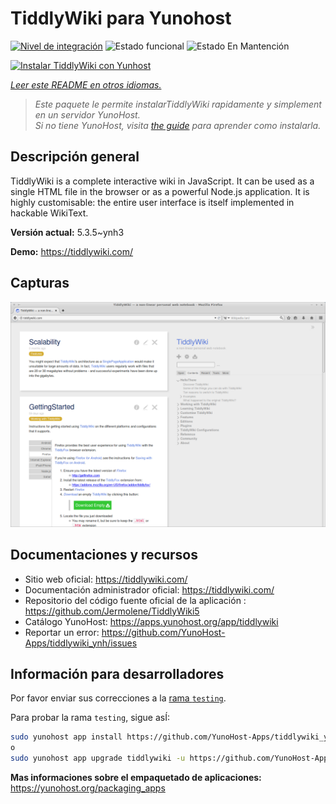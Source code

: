 <!--
Este archivo README esta generado automaticamente<https://github.com/YunoHost/apps/tree/master/tools/readme_generator>
No se debe editar a mano.
-->

# TiddlyWiki para Yunohost

[![Nivel de integración](https://dash.yunohost.org/integration/tiddlywiki.svg)](https://ci-apps.yunohost.org/ci/apps/tiddlywiki/) ![Estado funcional](https://ci-apps.yunohost.org/ci/badges/tiddlywiki.status.svg) ![Estado En Mantención](https://ci-apps.yunohost.org/ci/badges/tiddlywiki.maintain.svg)

[![Instalar TiddlyWiki con Yunhost](https://install-app.yunohost.org/install-with-yunohost.svg)](https://install-app.yunohost.org/?app=tiddlywiki)

*[Leer este README en otros idiomas.](./ALL_README.md)*

> *Este paquete le permite instalarTiddlyWiki rapidamente y simplement en un servidor YunoHost.*  
> *Si no tiene YunoHost, visita [the guide](https://yunohost.org/install) para aprender como instalarla.*

## Descripción general

TiddlyWiki is a complete interactive wiki in JavaScript. It can be used as a single HTML file in the browser or as a powerful Node.js application. It is highly customisable: the entire user interface is itself implemented in hackable WikiText.

**Versión actual:** 5.3.5~ynh3

**Demo:** <https://tiddlywiki.com/>

## Capturas

![Captura de TiddlyWiki](./doc/screenshots/screenshot.png)

## Documentaciones y recursos

- Sitio web oficial: <https://tiddlywiki.com/>
- Documentación administrador oficial: <https://tiddlywiki.com/>
- Repositorio del código fuente oficial de la aplicación : <https://github.com/Jermolene/TiddlyWiki5>
- Catálogo YunoHost: <https://apps.yunohost.org/app/tiddlywiki>
- Reportar un error: <https://github.com/YunoHost-Apps/tiddlywiki_ynh/issues>

## Información para desarrolladores

Por favor enviar sus correcciones a la [rama `testing`](https://github.com/YunoHost-Apps/tiddlywiki_ynh/tree/testing).

Para probar la rama `testing`, sigue asÍ:

```bash
sudo yunohost app install https://github.com/YunoHost-Apps/tiddlywiki_ynh/tree/testing --debug
o
sudo yunohost app upgrade tiddlywiki -u https://github.com/YunoHost-Apps/tiddlywiki_ynh/tree/testing --debug
```

**Mas informaciones sobre el empaquetado de aplicaciones:** <https://yunohost.org/packaging_apps>
